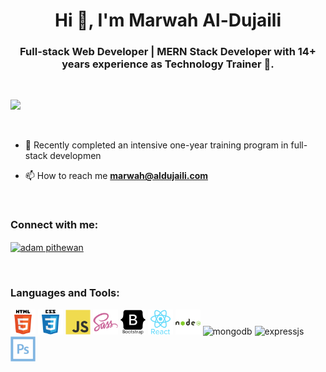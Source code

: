 <h1 align="center">Hi 👋, I'm Marwah Al-Dujaili</h1>
<h3 align="center">Full-stack Web Developer | MERN Stack Developer with 14+ years experience as Technology Trainer 🌟.</h3>

<br>

![](https://komarev.com/ghpvc/?username=marwahaldujaili&color=brightgreen&style=flat)

<br>

- 🌱 Recently completed an intensive one-year training program in full-stack developmen

- 📫 How to reach me **marwah@aldujaili.com**

<br>

<h3 align="left">Connect with me:</h3>
<p align="left">
  <a href="https://www.linkedin.com/in/marwahaldujaili/" target="_blank"><img align="center"
      src="https://raw.githubusercontent.com/rahuldkjain/github-profile-readme-generator/master/src/images/icons/Social/linked-in-alt.svg"
      alt="adam pithewan" height="30" width="40" /></a>
</p>

<br>

<h3 align="left">Languages and Tools:</h3>

<p align="left">
      <a href="https://www.w3.org/html/" target="_blank" rel="noreferrer" style="text-decoration: none;">
        <img
          src="https://raw.githubusercontent.com/devicons/devicon/master/icons/html5/html5-original-wordmark.svg"
          alt="html5"
          width="40"
          height="40"
        />
      </a>
      <a href="https://www.w3schools.com/css/" target="_blank" rel="noreferrer" style="text-decoration: none;">
        <img
          src="https://raw.githubusercontent.com/devicons/devicon/master/icons/css3/css3-original-wordmark.svg"
          alt="css3"
          width="40"
          height="40"
        />
      </a>
      <a
        href="https://developer.mozilla.org/en-US/docs/Web/JavaScript"
        target="_blank"
        rel="noreferrer"
        style="text-decoration: none;"
      >
        <img
          src="https://raw.githubusercontent.com/devicons/devicon/master/icons/javascript/javascript-original.svg"
          alt="javascript"
          width="40"
          height="40"
        />
      </a>
      <a href="https://sass-lang.com" target="_blank" rel="noreferrer" style="text-decoration: none;">
        <img
          src="https://raw.githubusercontent.com/devicons/devicon/master/icons/sass/sass-original.svg"
          alt="sass"
          width="40"
          height="40"
        />
      </a>
      <a href="https://getbootstrap.com" target="_blank" rel="noreferrer" style="text-decoration: none;">
        <img
          src="https://raw.githubusercontent.com/devicons/devicon/master/icons/bootstrap/bootstrap-plain-wordmark.svg"
          alt="bootstrap"
          width="40"
          height="40"
        />
      </a>
      <a href="https://reactjs.org/" target="_blank" rel="noreferrer" style="text-decoration: none;">
        <img
          src="https://raw.githubusercontent.com/devicons/devicon/master/icons/react/react-original-wordmark.svg"
          alt="react"
          width="40"
          height="40"
        />
      </a>
      <a href="https://nodejs.org" target="_blank" rel="noreferrer" style="text-decoration: none;">
        <img
          src="https://raw.githubusercontent.com/devicons/devicon/master/icons/nodejs/nodejs-original-wordmark.svg"
          alt="nodejs"
          width="40"
          height="40"
        />
      </a>
          <a href="https://www.mongodb.com/" target="_blank" rel="noreferrer" style="text-decoration: none;">
        <img
          src="https://www.svgrepo.com/show/331488/mongodb.svg"
          alt="mongodb"
          width="40"
          height="40"
        />
      </a>
           <a href="https://expressjs.com/" target="_blank" rel="noreferrer" style="text-decoration: none;">
        <img
          src="https://www.svgrepo.com/show/330398/express.svg"
          alt="expressjs"
          width="40"
          height="40"
        />
      </a>
      <a href="https://www.photoshop.com/en" target="_blank" rel="noreferrer" style="text-decoration: none;">
        <img
          src="https://raw.githubusercontent.com/devicons/devicon/master/icons/photoshop/photoshop-line.svg"
          alt="photoshop"
          width="40"
          height="40"
        />
      </a>
    </p>

<br>
